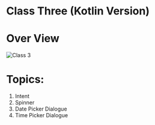 # Class Three (Kotlin Version)
# Over View
![Class 3](https://user-images.githubusercontent.com/48696824/100526394-ada43a80-31f2-11eb-9608-87ca9ac31fd9.jpg)

# Topics:
01. Intent
02. Spinner
03. Date Picker Dialogue
04. Time Picker Dialogue
